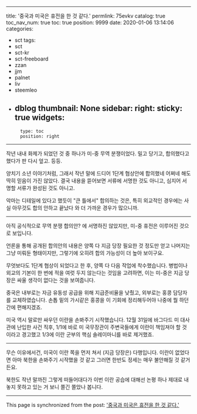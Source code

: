 
---
title: '중국과 미국은 휴전을 한 것 같다.'
permlink: 75evkv
catalog: true
toc_nav_num: true
toc: true
position: 9999
date: 2020-01-06 13:14:06
categories:
- sct
tags:
- sct
- sct-kr
- sct-freeboard
- zzan
- jjm
- palnet
- liv
- steemleo
- dblog
thumbnail: None
sidebar:
    right:
        sticky: true
widgets:
    -
        type: toc
        position: right
---


작년 내내 화제가 되었던 것 중 하나가 미-중 무역 분쟁이었다. 밀고 당기고, 합의했다고 했다가 판 다시 엎고. 등등.

양치기 소년 이야기처럼, 그래서 작년 말에 드디어 1단계 협상안에 합의했네 어쩌네 해도 딱히 믿음이 가진 않았다. 결국 내용을 뜯어보면 서류에 서명한 것도 아니고, 심지어 서명할 서류가 완성된 것도 아니고. 

악마는 디테일에 있다고 했듯이 "큰 틀에서" 합의하는 것은, 특히 외교적인 경우에는 사실 아무것도 합의 안하고 끝났다 와 더 가까운 경우가 많으니까.

---

아직 공식적으로 무역 분쟁 합의안? 에 서명하진 않았지만, 미-중 휴전은 이루어진 것으로 보입니다. 

언론을 통해 공개된 합의안의 내용은 양쪽 다 지금 당장 필요한 것 정도만 얻고 나머지는 그냥 미뤄둔 형태이지만, 그렇기에 오히려 합의 가능성이 더 높아 보이구요.

무엇보다도 1단계 협상이 되었다고 한 후, 양쪽 다 다음 작업에 착수했습니다. 병법이나 외교의 기본이 한 번에 적을 여럿 두지 않는다는 것임을 고려하면, 이는 미-중은 지금 당장은 싸울 생각이 없다는 것을 보여줍니다.

중국은 내부로는 자금 유동성 공급을 위해 지급준비율을 낮췄고, 외부로는 홍콩 담당자를 교체하였습니다. 손톱 밑의 가시같은 홍콩을 이 기회에 정리해두어야 나중에 뭘 하던간에 편해지겠죠.

미국 역시 말로만 싸우던 이란을 손봐주기 시작했습니다. 12월 31일에 바그다드 미 대사관에 난입한 사건 직후, 1/1에 바로 미 국무장관이 주변국들에게 이란이 책임져야 할 것이라고 경고했고 1/3에 이란 군부의 핵심 솔레이마니를 바로 제거했죠.

---

무슨 이유에서건, 미국이 이란 쪽을 먼저 쳐서 (지금 당장은) 다행입니다. 이란이 없었다면 아마 북한을 손봐주기 시작했을 것 같고 그러면 한반도 정세는 매우 불안해질 것 같거든요.

북한도 작년 말까진 그렇게 떠들어대다가 이번 이란 공습에 대해선 논평 하나 제대로 내놓지 못하고 있는 거 보니 쫄긴 쫄았나 봅니다.

- - -

This page is synchronized from the post: ['중국과 미국은 휴전을 한 것 같다.'](https://steemit.com/@glory7/75evkv)
